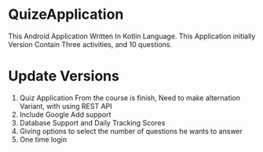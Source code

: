 # QuizeApplication

This Android Application Written In Kotlin Language. This Application initially Version Contain Three activities, and 10 questions. 

# Update Versions

1. Quiz Application From the course is finish, Need to make alternation Variant, with using REST API
2. Include Google Add support
3. Database Support and Daily Tracking Scores
4. Giving options to select the number of questions he wants to answer
5. One time login 
